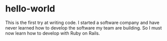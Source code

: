 # hello-world

This is the first try at writing code. 
I started a software company and have never learned how to develop the software my team are building.
So I must now learn how to develop with Ruby on Rails. 
